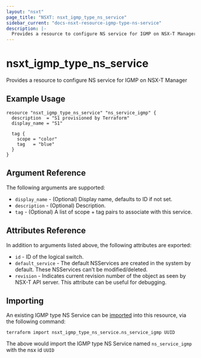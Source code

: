 ```yaml
---
layout: "nsxt"
page_title: "NSXT: nsxt_igmp_type_ns_service"
sidebar_current: "docs-nsxt-resource-igmp-type-ns-service"
description: |-
  Provides a resource to configure NS service for IGMP on NSX-T Manager.
---
```


# nsxt_igmp_type_ns_service

Provides a resource to configure NS service for IGMP on NSX-T Manager

## Example Usage

```hcl
resource "nsxt_igmp_type_ns_service" "ns_service_igmp" {
  description  = "S1 provisioned by Terraform"
  display_name = "S1"

  tag {
    scope = "color"
    tag   = "blue"
  }
}
```

## Argument Reference

The following arguments are supported:

* `display_name` - (Optional) Display name, defaults to ID if not set.
* `description` - (Optional) Description.
* `tag` - (Optional) A list of scope + tag pairs to associate with this service.

## Attributes Reference

In addition to arguments listed above, the following attributes are exported:

* `id` - ID of the logical switch.
* `default_service` - The default NSServices are created in the system by default. These NSServices can't be modified/deleted.
* `revision` - Indicates current revision number of the object as seen by NSX-T API server. This attribute can be useful for debugging.

## Importing

An existing IGMP type NS Service can be [imported][docs-import] into this resource, via the following command:

[docs-import]: /docs/import/index.html

```
terraform import nsxt_igmp_type_ns_service.ns_service_igmp UUID
```

The above would import the IGMP type NS Service named `ns_service_igmp` with the nsx id `UUID`
